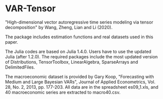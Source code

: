 # VAR-Tensor

"High-dimensional vector autoregressive time series modeling via tensor decomposition" 
by Wang, Zheng, Lian and Li (2020). 

The package includes estimation functions and real datasets used in this paper.

The Julia codes are based on Julia 1.4.0. Users have to use the updated Julia (after 1.2.0).
The required packages include the most updated version of Distributions, TensorToolbox, LinearAlgebra, SparseArrays and DelimitedFiles.

The macroeconomic dataset is provided by Gary Koop, "Forecasting with Medium and Large Bayesian VARs", Journal of Applied Econometrics, Vol. 28, No. 2, 2013, pp. 177-203. All data are in the spreadsheet es09_1.xls, and 40 macroeconomic series are extracted to macro40.csv.
